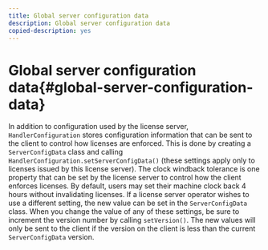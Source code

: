 ```yaml
---
title: Global server configuration data
description: Global server configuration data
copied-description: yes
---
```


# Global server configuration data{#global-server-configuration-data}

In addition to configuration used by the license server, `HandlerConfiguration` stores configuration information that can be sent to the client to control how licenses are enforced. This is done by creating a `ServerConfigData` class and calling `HandlerConfiguration.setServerConfigData()` (these settings apply only to licenses issued by this license server). The clock windback tolerance is one property that can be set by the license server to control how the client enforces licenses. By default, users may set their machine clock back 4 hours without invalidating licenses. If a license server operator wishes to use a different setting, the new value can be set in the `ServerConfigData` class. When you change the value of any of these settings, be sure to increment the version number by calling `setVersion()`. The new values will only be sent to the client if the version on the client is less than the current `ServerConfigData` version. 
